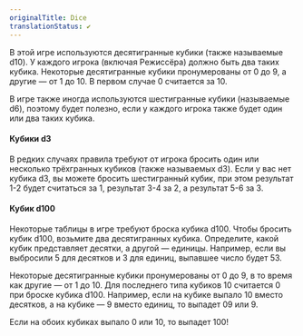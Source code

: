 ```yaml
---
originalTitle: Dice
translationStatus: ✔️
---
```


В этой игре используются десятигранные кубики (также называемые d10). У каждого игрока (включая Режиссёра) должно быть два таких кубика. Некоторые десятигранные кубики пронумерованы от 0 до 9, а другие — от 1 до 10. В первом случае 0 считается за 10.

В игре также иногда используются шестигранные кубики (называемые d6), поэтому будет полезно, если у каждого игрока также будет один или два таких кубика.

#### Кубики d3

В редких случаях правила требуют от игрока бросить один или несколько трёхгранных кубиков (также называемых d3). Если у вас нет кубика d3, вы можете бросить шестигранный кубик, при этом результат 1-2 будет считаться за 1, результат 3-4 за 2, а результат 5-6 за 3.

#### Кубик d100

Некоторые таблицы в игре требуют броска кубика d100. Чтобы бросить кубик d100, возьмите два десятигранных кубика. Определите, какой кубик представляет десятки, а другой — единицы. Например, если вы выбросили 5 для десятков и 3 для единиц, выпавшее число будет 53.

Некоторые десятигранные кубики пронумерованы от 0 до 9, в то время как другие — от 1 до 10. Для последнего типа кубиков 10 считается 0 при броске кубика d100. Например, если на кубике выпало 10 вместо десятков, а на кубике — 9 вместо единиц, то выпадет 09 или 9.

Если на обоих кубиках выпало 0 или 10, то выпадет 100!